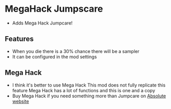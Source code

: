 # MegaHack Jumpscare

- Adds Mega Hack Jumpcare!

## Features

- When you die there is a 30% chance there will be a sampler
- It can be configured in the mod settings

## Mega Hack

- I think it's better to use Mega Hack This mod does not fully replicate this feature Mega Hack has a lot of functions and this is one and a copy
- Buy Mega Hack if you need something more than Jumpcare on [Absolute website](https://absolllute.com)